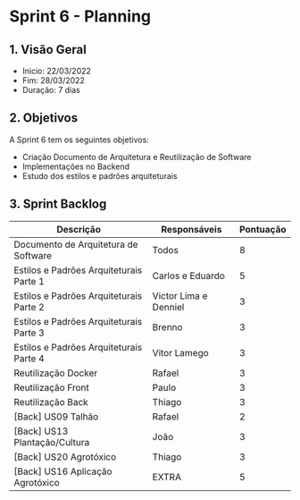 # Sprint 6 - Planning

## 1. Visão Geral
- Inicio: 22/03/2022
- Fim: 28/03/2022
- Duração: 7 dias
 
## 2. Objetivos
A Sprint 6 tem os seguintes objetivos:

- Criação Documento de Arquitetura e Reutilização de Software
- Implementações no Backend
- Estudo dos estilos e padrões arquiteturais

## 3. Sprint Backlog
| Descrição | Responsáveis | Pontuação
|--|--|--|
|Documento de Arquitetura de Software |Todos| 8|
|Estilos e Padrões Arquiteturais Parte 1 |Carlos e Eduardo|5|
|Estilos e Padrões Arquiteturais Parte 2 |Victor Lima e Denniel|3|
|Estilos e Padrões Arquiteturais Parte 3 |Brenno|3|
|Estilos e Padrões Arquiteturais Parte 4 |Vitor Lamego|3|
|Reutilização Docker|Rafael|3|
|Reutilização Front |Paulo|3|
|Reutilização Back|Thiago|3|
|[Back] US09 Talhão |Rafael|2|
|[Back] US13 Plantação/Cultura |João|3|
|[Back] US20 Agrotóxico |Thiago|3|
|[Back] US16 Aplicação Agrotóxico |EXTRA|5|

